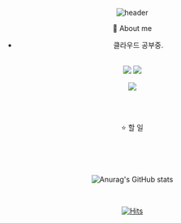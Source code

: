 <div data-iframe-width="150" data-iframe-height="270" data-share-badge-id="4cfbe520-e29b-41eb-bebe-1b8273b6fe87" data-share-badge-host="https://www.credly.com"></div><script type="text/javascript" async src="//cdn.credly.com/assets/utilities/embed.js"></script>

 
 <div align="center"> 

![header](https://capsule-render.vercel.app/api?type=transparent&color=000000&height=150&section=header&text=Kim_MinJun_Git&fontColor=000000&fontSize=90&animation=fadeIn&fontAlignY=55&desc=%20&descAlignY=62&descAlign=62)

:imp: About me


- 클라우드 공부중.


<br/>

<img src="https://img.shields.io/badge/Hello-000000?style=for-the-badge&logo=aiqfome&logoColor=white">
<a href="https://github.com/Jun914/Kim_Min_Jun_Git"><img src="https://img.shields.io/badge/github-181717?style=for-the-badge&logo=github&logoColor=white">

<a href="https://www.naver.com/"><img src="https://img.shields.io/badge/alswns723@naver.com-03C75A?style=for-the-badge&logo=naver&logoColor=white"> </a>


<br/>
<br/>

:star: 할 일


<br/>
<br/>
<br/>


![Anurag's GitHub stats](https://github-readme-stats.vercel.app/api?username=Jun914&show_icons=true&theme=radical)

<br/>

[![Hits](https://hits.seeyoufarm.com/api/count/incr/badge.svg?url=https%3A%2F%2Fgithub.com%2FJun914%2FKim_Min_Jun_Git&count_bg=%23000000&title_bg=%23000000&icon=github.svg&icon_color=%23E7E7E7&title=github&edge_flat=false)](https://hits.seeyoufarm.com)
